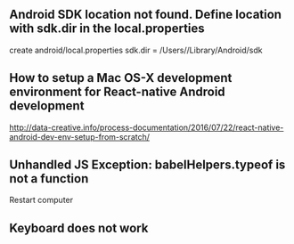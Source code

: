 ## Android SDK location not found. Define location with sdk.dir in the local.properties
  create android/local.properties
  sdk.dir = /Users/<user-name>/Library/Android/sdk
  
## How to setup a Mac OS-X development environment for React-native Android development
http://data-creative.info/process-documentation/2016/07/22/react-native-android-dev-env-setup-from-scratch/



## Unhandled JS Exception: babelHelpers.typeof is not a function
  Restart computer

## Keyboard does not work